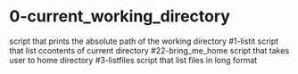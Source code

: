  # 0-current_working_directory
script that prints the absolute path of the working directory
#1-listit
script that list ccontents of current directory
#22-bring_me_home
script that takes user to home directory
#3-listfiles
script that list files in long format
